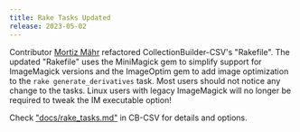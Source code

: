 ```yaml
---
title: Rake Tasks Updated
release: 2023-05-02
---
```


Contributor [Mortiz Mähr](https://github.com/maehr) refactored CollectionBuilder-CSV's "Rakefile".
The updated "Rakefile" uses the MiniMagick gem to simplify support for ImageMagick versions and the ImageOptim gem to add image optimization to the `rake generate_derivatives` task.
Most users should not notice any change to the tasks.
Linux users with legacy ImageMagick will no longer be required to tweak the IM executable option!

Check ["docs/rake_tasks.md"](https://github.com/CollectionBuilder/collectionbuilder-csv/blob/main/docs/rake_tasks.md) in CB-CSV for details and options.
